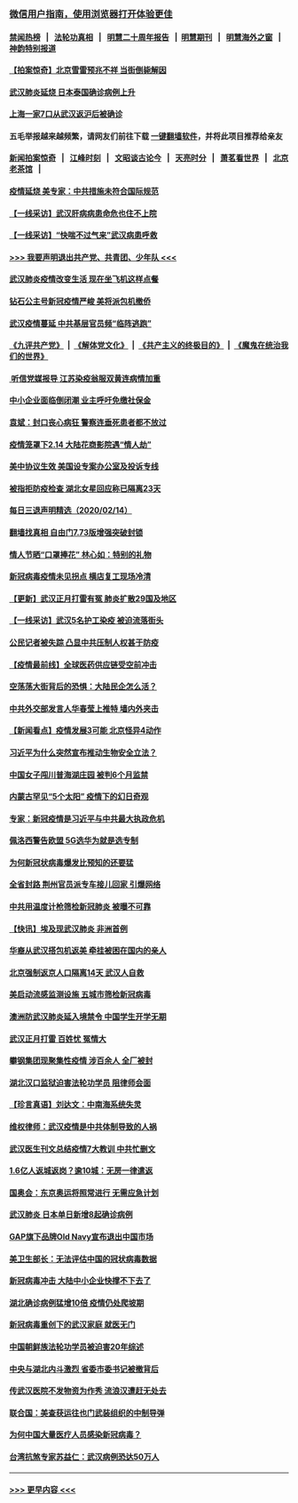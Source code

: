 ### [微信用户指南，使用浏览器打开体验更佳](https://github.com/gfw-breaker/banned-news1/blob/master/indexes/wechat-guide.md?t=0)
#### [禁闻热榜](热点新闻.md?t=0)  &nbsp;&nbsp;|&nbsp;&nbsp; [法轮功真相](https://github.com/gfw-breaker/truth/blob/master/README.md?t=0) &nbsp;&nbsp;|&nbsp;&nbsp; [明慧二十周年报告](https://github.com/gfw-breaker/mh-reports/blob/master/README.md?t=0) &nbsp;&nbsp;|&nbsp;&nbsp;[明慧期刊](https://github.com/gfw-breaker/mh-qikan) &nbsp;&nbsp;|&nbsp;&nbsp; [明慧海外之窗](https://github.com/gfw-breaker/mh-news/blob/master/README.md?t=0) &nbsp;&nbsp;|&nbsp;&nbsp; [神韵特别报道](https://github.com/gfw-breaker/mh-news/blob/master/shenyun.md?t=0)
#### [【拍案惊奇】北京雪雷预兆不祥 当街倒毙解因](../pages/nsc413/n11870203.md?t=02151822) 
#### [武汉肺炎延烧 日本泰国确诊病例上升](../pages/nsc413/n11871063.md?t=02151822) 
#### [上海一家7口从武汉返沪后被确诊](../pages/nsc413/n11870996.md?t=02151822) 
#### 五毛举报越来越频繁，请网友们前往下载 [一键翻墙软件](https://github.com/gfw-breaker/ssr-accounts)，并将此项目推荐给亲友
#### [新闻拍案惊奇](https://github.com/gfw-breaker/banned-news1/blob/master/pages/link4.md) &nbsp;&nbsp;|&nbsp;&nbsp; [江峰时刻](https://github.com/gfw-breaker/banned-news1/blob/master/pages/link4.md) &nbsp;&nbsp;|&nbsp;&nbsp; [文昭谈古论今](https://github.com/gfw-breaker/banned-news1/blob/master/pages/link4.md) &nbsp;&nbsp;|&nbsp;&nbsp; [天亮时分](https://github.com/gfw-breaker/banned-news1/blob/master/pages/link4.md) &nbsp;&nbsp;|&nbsp;&nbsp; [萧茗看世界](https://github.com/gfw-breaker/banned-news1/blob/master/pages/link4.md) &nbsp;&nbsp;|&nbsp;&nbsp; [北京老茶馆](https://github.com/gfw-breaker/banned-news1/blob/master/pages/link4.md) &nbsp;&nbsp;|&nbsp;&nbsp; 
#### [疫情延烧 美专家：中共措施未符合国际规范](../pages/nsc413/n11870777.md?t=02151822) 
#### [【一线采访】武汉肝病病患命危也住不上院](../pages/nsc413/n11870591.md?t=02151822) 
#### [【一线采访】“快喘不过气来”武汉病患呼救](../pages/nsc413/n11870636.md?t=02151822) 
#### [>>> 我要声明退出共产党、共青团、少年队 <<<](https://github.com/begood0513/goodnews/blob/master/quit/letter.md) 
#### [武汉肺炎疫情改变生活 现在坐飞机这样点餐](../pages/nsc413/n11868351.md?t=02151822) 
#### [钻石公主号新冠疫情严峻 美将派包机撤侨](../pages/nsc413/n11870505.md?t=02151822) 
#### [武汉疫情蔓延 中共基层官员频“临阵逃跑”](../pages/nsc413/n11870463.md?t=02151822) 
#### [《九评共产党》](https://github.com/begood0513/9ping.md/blob/master/README.md) &nbsp;|&nbsp; [《解体党文化》](../../../../jtdwh.md/blob/master/README.md)  &nbsp;|&nbsp; [《共产主义的终极目的》](../../../../gczydzjmd.md/blob/master/README.md) &nbsp;|&nbsp; [《魔鬼在统治我们的世界》](../../../../mgztzwmdsj.md/blob/master/README.md) 
#### [ 听信党媒报导 江苏染疫翁服双黄连病情加重](../pages/nsc413/n11870384.md?t=02151822) 
#### [中小企业面临倒闭潮 业主呼吁免缴社保金](../pages/nsc413/n11870259.md?t=02151822) 
#### [袁斌：封口丧心病狂 警察连垂死患者都不放过](../pages/nsc413/n11870453.md?t=02151822) 
#### [疫情笼罩下2.14 大陆花商影院遇“情人劫”](../pages/nsc413/n11870004.md?t=02151822) 
#### [美中协议生效 美国设专案办公室及投诉专线](../pages/nsc413/n11870266.md?t=02151822) 
#### [被指拒防疫检查 湖北女星回应称已隔离23天](../pages/nsc413/n11869687.md?t=02151822) 
#### [每日三退声明精选（2020/02/14）](../pages/nsc413/n11870265.md?t=02151822) 
#### [翻墙找真相 自由门7.73版增强突破封锁](../pages/nsc413/n11869569.md?t=02151822) 
#### [情人节晒“口罩捧花” 林心如：特别的礼物](../pages/nsc413/n11869969.md?t=02151822) 
#### [新冠病毒疫情未见拐点 横店复工现场冷清](../pages/nsc413/n11869406.md?t=02151822) 
#### [【更新】武汉正月打雷有冤 肺炎扩散29国及地区](../pages/nsc413/n11801312.md?t=02151822) 
#### [【一线采访】武汉5名护工染疫 被迫流落街头](../pages/nsc413/n11870054.md?t=02151822) 
#### [公民记者被失踪 凸显中共压制人权甚于防疫](../pages/nsc413/n11870042.md?t=02151822) 
#### [【疫情最前线】全球医药供应链受空前冲击](../pages/nsc413/n11869614.md?t=02151822) 
#### [空荡荡大街背后的恐惧：大陆民企怎么活？](../pages/nsc413/n11869676.md?t=02151822) 
#### [中共外交部发言人华春莹上推特 墙内外夹击](../pages/nsc413/n11869970.md?t=02151822) 
#### [【新闻看点】疫情发展3可能 北京怪异4动作](../pages/nsc413/n11869486.md?t=02151822) 
#### [习近平为什么突然宣布推动生物安全立法？](../pages/nsc413/n11869908.md?t=02151822) 
#### [中国女子闯川普海湖庄园 被判6个月监禁](../pages/nsc413/n11869919.md?t=02151822) 
#### [内蒙古罕见“5个太阳” 疫情下的幻日奇观](../pages/nsc413/n11869778.md?t=02151822) 
#### [专家：新冠疫情是习近平与中共最大执政危机](../pages/nsc413/n11869838.md?t=02151822) 
#### [佩洛西警告欧盟 5G选华为就是选专制](../pages/nsc413/n11869898.md?t=02151822) 
#### [为何新冠状病毒爆发比预知的还要猛](../pages/nsc413/n11869828.md?t=02151822) 
#### [全省封路 荆州官员派专车接儿回家 引爆网络](../pages/nsc413/n11869853.md?t=02151822) 
#### [中共用温度计枪筛检新冠肺炎 被曝不可靠](../pages/nsc413/n11869707.md?t=02151822) 
#### [【快讯】埃及现武汉肺炎 非洲首例](../pages/nsc413/n11869766.md?t=02151822) 
#### [华裔从武汉搭包机返美 牵挂被困在国内的亲人](../pages/nsc413/n11869711.md?t=02151822) 
#### [北京强制返京人口隔离14天 武汉人自救](../pages/nsc413/n11869537.md?t=02151822) 
#### [美启动流感监测设施 五城市筛检新冠病毒](../pages/nsc413/n11869689.md?t=02151822) 
#### [澳洲防武汉肺炎延入境禁令 中国学生开学无期](../pages/nsc413/n11869546.md?t=02151822) 
#### [武汉正月打雷 百姓忧 冤情大](../pages/nsc413/n11869531.md?t=02151822) 
#### [攀钢集团现聚集性疫情 涉百余人 全厂被封](../pages/nsc413/n11869126.md?t=02151822) 
#### [湖北汉口监狱迫害法轮功学员 阻律师会面](../pages/nsc413/n11866766.md?t=02151822) 
#### [【珍言真语】刘达文：中南海系统失灵](../pages/nsc413/n11869465.md?t=02151822) 
#### [维权律师：武汉疫情是中共体制导致的人祸](../pages/nsc413/n11869205.md?t=02151822) 
#### [武汉医生刊文总结疫情7大教训 中共忙删文](../pages/nsc413/n11869244.md?t=02151822) 
#### [1.6亿人返城返岗？逾10城：无房一律遣返](../pages/nsc413/n11869360.md?t=02151822) 
#### [国奥会：东京奥运将照常进行 无需应急计划](../pages/nsc413/n11869422.md?t=02151822) 
#### [武汉肺炎 日本单日新增8起确诊病例](../pages/nsc413/n11869272.md?t=02151822) 
#### [GAP旗下品牌Old Navy宣布退出中国市场](../pages/nsc413/n11869319.md?t=02151822) 
#### [美卫生部长：无法评估中国的冠状病毒数据](../pages/nsc413/n11869301.md?t=02151822) 
#### [新冠病毒冲击 大陆中小企业快撑不下去了](../pages/nsc413/n11869259.md?t=02151822) 
#### [湖北确诊病例猛增10倍 疫情仍处爬坡期](../pages/nsc413/n11869173.md?t=02151822) 
#### [新冠病毒重创下的武汉家庭 就医无门](../pages/nsc413/n11869180.md?t=02151822) 
#### [中国朝鲜族法轮功学员被迫害20年综述](../pages/nsc413/n11846618.md?t=02151822) 
#### [中央与湖北内斗激烈 省委市委书记被撤背后](../pages/nsc413/n11868325.md?t=02151822) 
#### [传武汉医院不发物资为作秀 流浪汉遭赶无处去](../pages/nsc413/n11868856.md?t=02151822) 
#### [联合国：美查获运往也门武装组织的中制导弹](../pages/nsc413/n11868677.md?t=02151822) 
#### [为何中国大量医疗人员感染新冠病毒？](../pages/nsc413/n11869001.md?t=02151822) 
#### [台湾抗煞专家苏益仁：武汉病例恐达50万人](../pages/nsc413/n11869027.md?t=02151822) 

----
#### [ >>> 更早内容 <<< ](../indexes/nsc413-earlier.md)
